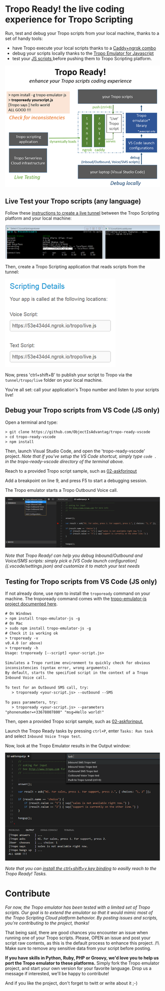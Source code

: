 # Tropo Ready! the live coding experience for Tropo Scripting

Run, test and debug your Tropo scripts from your local machine, thanks to a set of handy tools:
- have Tropo execute your local scripts thanks to a [Caddy+ngrok combo](#tropo-scripts-live-execution)
- debug your scripts locally thanks to the [Tropo Emulator for Javascript](#tropo-scripts-debugging)
- test your [JS scripts ](#tropo-scripts-testing) before pushing them to Tropo Scripting platform.

![Tropo Ready Big Picture](docs/tropo-ready-big-picture.png)



## Live Test your Tropo scripts (any language)

Follow these [instructions to create a live tunnel](tunnel/README.md) between the Tropo Scripting platform and your local machine:

![Tropo Ready Tunnel](docs/launch-caddy-ngrok-combo.png)


Then, create a Tropo Scripting application that reads scripts from the tunnel:

![Tropo Scripting Application](docs/tropo-script-served-via-tunnel.png)


Now, press 'ctrl+shift+B' to publish your script to Tropo via the `tunnel/tropo/live` folder on your local machine.

You're all set: call your application's Tropo number and listen to your scripts live!


## Debug your Tropo scripts from VS Code (JS only)

Open a terminal and type:

```shell
> git clone https://github.com/ObjectIsAdvantag/tropo-ready-vscode
> cd tropo-ready-vscode
> npm install
```

Then, launch Visual Studio Code, and open the 'tropo-ready-vscode' project.
_Note that if you've setup the VS Code shortcut, simply type `code .` in the tropo-ready-vscode directory of the terminal above._


Reach to a provided Tropo script sample, such as [02-askforinput](samples/tutorial/02-askforinput.js)

Add a breakpoint on line 9, and press F5 to start a debugging session.

The Tropo emulator starts a Tropo Outbound Voice call.

![Tropo Ready Launch Configurations](docs/tropo-launch-configurations.png)


_Note that Tropo Ready! can help you debug Inbound/Outbound and Voice/SMS scripts: simply pick a [VS Code launch configuration]((.vscode/settings.json) and customize it to match your test needs_



## Testing for Tropo scripts from VS Code (JS only)

If not already done, use npm to install the `tropoready` command on your machine. 
The tropoready command comes with the [tropo-emulator-js project documented here](https://github.com/ObjectIsAdvantag/tropo-emulator-js#how-to-test-for-inboundoutbound-tropo-calls-for-voice-or-sms).

```shell
# On Windows
> npm install tropo-emulator-js -g
# On Mac
> sudo npm install tropo-emulator-js -g
# Check it is working ok
> tropoready -v
v0.4.0 (or above)
> tropoready -h
Usage: tropoready [--script] <your-script.js>

Simulates a Tropo runtime environment to quickly check for obvious inconsistencies (syntax error, wrong arguments).
By default, starts the specified script in the context of a Tropo Inbound Voice call.

To test for an Outbound SMS call, try:
   > tropoready <your-script.js> --outbound --SMS

To pass parameters, try:
   > tropoready <your-script.js> --parameters "phonenumber=+33678007800" "msg=Hello world!"
```

Then, open a provided Tropo script sample, such as [02-askforinput](samples/tutorial/02-askforinput.js), 

Launch the Tropo Ready tasks by pressing `ctrl+P`, enter `Tasks: Run task` and select `Inbound Voice Tropo test`.

Now, look at the Tropo Emulator results in the Output window:

![Tropo Ready Tasks](docs/tropo-ready-tasks.png)

_Note that you can [install the ctrl+shift+y key binding](vscode/README.md) to easilly reach to the Tropo Ready! Tasks._ 


# Contribute

_For now, the Tropo emulator has been tested with a limited set of Tropo scripts.
Our goal is to extend the emulator so that it would mimic most of the Tropo Scripting Cloud platform behavior.
By posting issues and scripts, you're contributing to the project, thanks!_

That being said, there are good chances you encounter an issue when running one of your Tropo scripts.
Please, OPEN an issue and post your script raw contents, as this is the default process to enhance this project.
/!\ Make sure to remove any sensitive data from your script before posting.

**If you have skills in Python, Ruby, PHP or Groovy, we'd love you to help us port the Tropo emulator to these platforms.**
Simply fork the Tropo emulator project, and start your own version for your favorite language.
Drop us a message if interested, we'll be happy to contribute!

And if you like the project, don't forget to twitt or write about it ;-)










